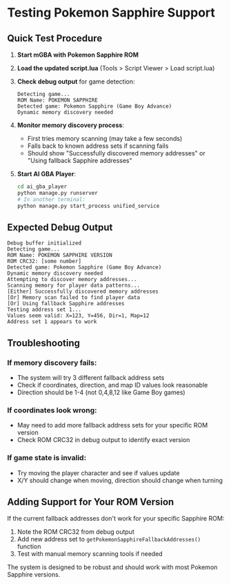 # Testing Pokemon Sapphire Support

## Quick Test Procedure

1. **Start mGBA with Pokemon Sapphire ROM**
2. **Load the updated script.lua** (Tools > Script Viewer > Load script.lua)
3. **Check debug output** for game detection:
   ```
   Detecting game...
   ROM Name: POKEMON SAPPHIRE
   Detected game: Pokemon Sapphire (Game Boy Advance)
   Dynamic memory discovery needed
   ```

4. **Monitor memory discovery process**:
   - First tries memory scanning (may take a few seconds)
   - Falls back to known address sets if scanning fails
   - Should show "Successfully discovered memory addresses" or "Using fallback Sapphire addresses"

5. **Start AI GBA Player**:
   ```bash
   cd ai_gba_player
   python manage.py runserver
   # In another terminal:
   python manage.py start_process unified_service
   ```

## Expected Debug Output

```
Debug buffer initialized
Detecting game...
ROM Name: POKEMON SAPPHIRE VERSION
ROM CRC32: [some number]
Detected game: Pokemon Sapphire (Game Boy Advance)
Dynamic memory discovery needed
Attempting to discover memory addresses...
Scanning memory for player data patterns...
[Either] Successfully discovered memory addresses
[Or] Memory scan failed to find player data
[Or] Using fallback Sapphire addresses
Testing address set 1...
Values seem valid: X=123, Y=456, Dir=1, Map=12
Address set 1 appears to work
```

## Troubleshooting

### If memory discovery fails:
- The system will try 3 different fallback address sets
- Check if coordinates, direction, and map ID values look reasonable
- Direction should be 1-4 (not 0,4,8,12 like Game Boy games)

### If coordinates look wrong:
- May need to add more fallback address sets for your specific ROM version
- Check ROM CRC32 in debug output to identify exact version

### If game state is invalid:
- Try moving the player character and see if values update
- X/Y should change when moving, direction should change when turning

## Adding Support for Your ROM Version

If the current fallback addresses don't work for your specific Sapphire ROM:

1. Note the ROM CRC32 from debug output
2. Add new address set to `getPokemonSapphireFallbackAddresses()` function
3. Test with manual memory scanning tools if needed

The system is designed to be robust and should work with most Pokemon Sapphire versions.